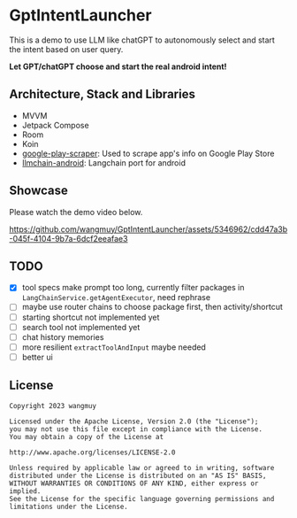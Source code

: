 # GptIntentLauncher
This is a demo to use LLM like chatGPT to autonomously select and start the intent based on user query.

**Let GPT/chatGPT choose and start the real android intent!**

## Architecture, Stack and Libraries
* MVVM
* Jetpack Compose
* Room
* Koin
* [google-play-scraper](https://github.com/arthur3486/google-play-scraper-kotlin): Used to scrape app's info on Google Play Store
* [llmchain-android](https://github.com/wangmuy/llmchain/tree/android): Langchain port for android

## Showcase
Please watch the demo video below.

https://github.com/wangmuy/GptIntentLauncher/assets/5346962/cdd47a3b-045f-4104-9b7a-6dcf2eeafae3

## TODO
- [x] tool specs make prompt too long, currently filter packages in `LangChainService.getAgentExecutor`, need rephrase
- [ ] maybe use router chains to choose package first, then activity/shortcut
- [ ] starting shortcut not implemented yet
- [ ] search tool not implemented yet
- [ ] chat history memories
- [ ] more resilient `extractToolAndInput` maybe needed
- [ ] better ui

## License
```text
Copyright 2023 wangmuy

Licensed under the Apache License, Version 2.0 (the "License");
you may not use this file except in compliance with the License.
You may obtain a copy of the License at

http://www.apache.org/licenses/LICENSE-2.0

Unless required by applicable law or agreed to in writing, software
distributed under the License is distributed on an "AS IS" BASIS,
WITHOUT WARRANTIES OR CONDITIONS OF ANY KIND, either express or implied.
See the License for the specific language governing permissions and
limitations under the License.
```

